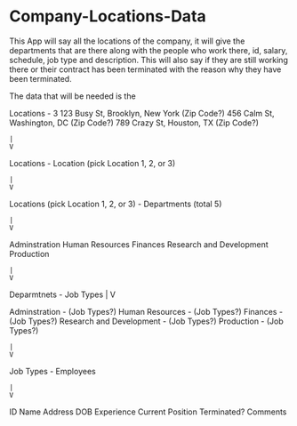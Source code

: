 # Company-Locations-Data
This App will say all the locations of the company, it will  give the departments that are there along with the people who work there, id, salary, schedule, job type and description. This will also say if they are still working there or their contract has been terminated with the reason why they have been terminated.

The data that will be needed is the 

Locations - 3 
123 Busy St, Brooklyn, New York (Zip Code?)
456 Calm St, Washington, DC (Zip Code?)
789 Crazy St, Houston, TX (Zip Code?)

    |
    V

Locations - Location (pick Location 1, 2, or 3)

    |
    V

Locations (pick Location 1, 2, or 3) - Departments (total 5)

    |
    V

Adminstration
Human Resources
Finances
Research and Development
Production

    |
    V

Deparmtnets - Job Types 
    |
    V

Adminstration - (Job Types?)
Human Resources - (Job Types?)
Finances - (Job Types?)
Research and Development - (Job Types?)
Production - (Job Types?)

    |
    V

Job Types - Employees

    |
    V

ID
Name
Address
DOB
Experience
Current Position
Terminated?
Comments

